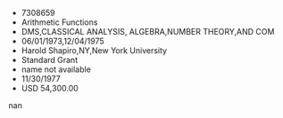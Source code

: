 
* 7308659
* Arithmetic Functions
* DMS,CLASSICAL ANALYSIS, ALGEBRA,NUMBER THEORY,AND COM
* 06/01/1973,12/04/1975
* Harold Shapiro,NY,New York University
* Standard Grant
*   name not available
* 11/30/1977
* USD 54,300.00

nan
